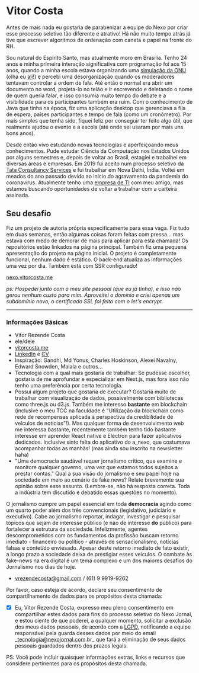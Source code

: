 # Vitor Costa

Antes de mais nada eu gostaria de parabenizar a equipe do Nexo por criar esse processo seletivo tão diferente e atrativo! Há não muito tempo atrás já tive que escrever algoritmos de ordenação com caneta e papel na frente do RH.

Sou natural do Espírito Santo, mas atualmente moro em Brasília. Tenho 24 anos e minha primeira interação significativa com programação foi aos 15 anos, quando a minha escola estava organizando uma [simulação da ONU](https://pt.wikipedia.org/wiki/Simula%C3%A7%C3%A3o_da_ONU) (olha eu [ali](http://www2.davincivix.com.br/davinci.php?area=noticias&e=61&c=man4db850238b17b)!) e percebi uma desorganização quando os moderadores tentavam controlar a ordem de fala. Até então o normal era abrir um documento no word, projeta-lo no telão e ir escrevendo e deletando o nome de quem queria falar, e isso consumia muito tempo do debate e a visibilidade para os participantes também era ruim. Com o conhecimento de Java que tinha na época, fiz uma aplicação desktop que gerenciava a fila de espera, países participantes e tempo de fala (como um cronômetro). Por mais simples que tenha sido, fiquei feliz por conseguir ter feito algo útil, que realmente ajudou o evento e a escola (até onde sei usaram por mais uns bons anos).

Desde então vivo estudando novas tecnologias e aperfeiçoando meus conhecimentos. Pude estudar Ciência da Computação nos Estados Unidos por alguns semestres e, depois de voltar ao Brasil, estagiei e trabalhei em diversas áreas e empresas. Em 2019 fui aceito num processo seletivo da [Tata Consultancy Services](https://www.tcs.com/worldwide) e fui trabalhar em Nova Delhi, Índia. Voltei em meados do ano passado devido ao início do agravamento da pandemia do coronavírus. Atualmente tenho uma [empresa de TI](https://letsupscale.com/) com meu amigo, mas estamos buscando oportunidades de voltar a trabalhar com a carteira assinada.

## Seu desafio

Fiz um projeto de autoria própria especificamente para essa vaga. Fiz tudo em duas semanas, então algumas coisas foram feitas com pressa... mas estava com medo de demorar de mais para aplicar para esta chamada! Os repositórios estão linkados na página principal. Também fiz uma pequena apresentação do projeto na página inicial. O projeto é completamente funcional, nenhum dado é estático. O back-end atualiza as informações uma vez por dia. Também está com SSR configurado!

[nexo.vitorcosta.me](https://nexo.vitorcosta.me)

_ps: Hospedei junto com o meu site pessoal (que eu já tinha), e isso não gerou nenhum custo para mim. Aproveitei o domínio e criei apenas um subdomínio novo, o certificado SSL foi feito com o let's encrypt._

----

### Informações Básicas

- Vitor Rezende Costa
- ele/dele
- [vitorcosta.me](https://vitorcosta.me)
- [LinkedIn](https://www.linkedin.com/in/vrezendecosta/) e [CV](https://drive.google.com/file/d/1nstSOjf8JOJlOPKuulNMyRNM9-SA9-Fm/view?usp=sharing)
- Inspiração: Gandhi, Md Yonus, Charles Hoskinson, Alexei Navalny, Edward Snowden, Malala e outros...
- Tecnologia com a qual mais gostaria de trabalhar: Se pudesse escolher, gostaria de me aprofundar e especializar em Next.js, mas fora isso não tenho uma preferência por certa tecnologia.
- Possui algum projeto que gostaria de executar? Gostaria muito de trabalhar com visualização de dados, possivelmente com bibliotecas como three.js ou d3.js. Também me interesso **bastante** em blockchain (inclusive o meu TCC na faculdade é "Utilização da blockchain como rede de recompensas aplicada à perspectiva da credibilidade de veículos de notícias"!). Mas qualquer forma de desenvolvimento web me interessa bastante, recentemente também tenho tido bastante interesse em aprender React native e Electron para fazer aplicativos dedicados. Inclusive sinto falta do aplicativo do a_nexo, que costumava acompanhar todas as manhãs! (mas ainda sou inscrito na newsletter haha)
- "Uma democracia saudável requer jornalismo crítico, que examine e monitore qualquer governo, uma vez que estamos todos sujeitos a prestar contas." Qual a sua visão do jornalismo e seu papel hoje na sociedade em meio ao cenário de fake news? Relate brevemente sua opinião sobre esse assunto. (Lembre-se, não há resposta correta. Toda a indústria tem discutido e debatido essas questões no momento).

O jornalismo cumpre um papel essencial em toda **democracia** agindo como um quarto poder além dos três convencionais (legislativo, judiciário e executivo). Cabe ao jornalismo reportar, indagar, investigar e pesquisar tópicos que sejam de interesse público (e não de interesse **do** público) para fortalecer a estrutura da sociedade. Infelizmente, agentes descomprometidos com os fundamentos da profissão buscam retorno imediato - financeiro ou político - através de sensacionalismo, notícias falsas e conteúdo enviesado. Apesar deste retorno imediato de fato existir, a longo prazo a sociedade deixa de prestigiar esses veículos. O combate às fake-news na era digital é um tema complexo e um dos maiores desafios do Jornalismo nos dias de hoje.

- vrezendecosta@gmail.com / (61) 9 9919-9262

Por favor, caso esteja de acordo, declare seu consentimento de compartilhamento de dados para os propósitos desta chamada:

- [X] Eu, Vitor Rezende Costa, expresso meu pleno consentimento em compartilhar estes dados para fins do processo seletivo do Nexo Jornal, e estou ciente de que poderei, a qualquer momento, solicitar a exclusão dos meus dados pessoais, de acordo com a [LGPD](http://www.planalto.gov.br/ccivil_03/_ato2015-2018/2018/lei/l13709.htm), notificando a equipe responsável pela guarda desses dados por meio do email _tecnologia@nexojornal.com.br_ que fará a eliminação de seus dados pessoais guardados dentro dos prazos legais.

PS: Você pode incluir quaisquer informações extras, links e recursos que considere pertinentes para os propósitos desta chamada.
